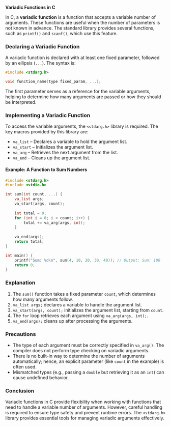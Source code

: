 **Variadic Functions in C**

In C, a **variadic function** is a function that accepts a variable number of arguments. These functions are useful when the number of parameters is not known in advance. The standard library provides several functions, such as `printf()` and `scanf()`, which use this feature.

### Declaring a Variadic Function
A variadic function is declared with at least one fixed parameter, followed by an ellipsis (`...`). The syntax is:

```c
#include <stdarg.h>

void function_name(type fixed_param, ...);
```

The first parameter serves as a reference for the variable arguments, helping to determine how many arguments are passed or how they should be interpreted.

### Implementing a Variadic Function
To access the variable arguments, the `<stdarg.h>` library is required. The key macros provided by this library are:

- `va_list` – Declares a variable to hold the argument list.
- `va_start` – Initializes the argument list.
- `va_arg` – Retrieves the next argument from the list.
- `va_end` – Cleans up the argument list.

#### Example: A Function to Sum Numbers

```c
#include <stdarg.h>
#include <stdio.h>

int sum(int count, ...) {
    va_list args;
    va_start(args, count);
    
    int total = 0;
    for (int i = 0; i < count; i++) {
        total += va_arg(args, int);
    }
    
    va_end(args);
    return total;
}

int main() {
    printf("Sum: %d\n", sum(4, 10, 20, 30, 40)); // Output: Sum: 100
    return 0;
}
```

### Explanation
1. The `sum()` function takes a fixed parameter `count`, which determines how many arguments follow.
2. `va_list args;` declares a variable to handle the argument list.
3. `va_start(args, count);` initializes the argument list, starting from `count`.
4. The `for` loop retrieves each argument using `va_arg(args, int);`.
5. `va_end(args);` cleans up after processing the arguments.

### Precautions
- The type of each argument must be correctly specified in `va_arg()`. The compiler does not perform type checking on variadic arguments.
- There is no built-in way to determine the number of arguments automatically; hence, an explicit parameter (like `count` in the example) is often used.
- Mismatched types (e.g., passing a `double` but retrieving it as an `int`) can cause undefined behavior.

### Conclusion
Variadic functions in C provide flexibility when working with functions that need to handle a variable number of arguments. However, careful handling is required to ensure type safety and prevent runtime errors. The `<stdarg.h>` library provides essential tools for managing variadic arguments effectively.